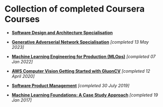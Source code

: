 # Collection of completed Coursera Courses

- [**Software Design and Architecture Specialisation**](https://github.com/junkal/coursera-courses/tree/main/Software-Design-and-Architecture)

- [**Generative Adverserial Network Specialisation**](https://github.com/junkal/coursera-courses/tree/main/Build-Basic-Generative-Adversarial-Networks-(GANs)) *[completed 13 May 2023]* 

- [**Machine Learning Engineering for Production (MLOps)**](https://github.com/junkal/coursera-courses/tree/main/Machine-Learning-Engineering-for-Prod-mlops) *[completed 07 Jan 2022]*

- [**AWS Computer Vision Getting Started with GluonCV**](https://github.com/junkal/coursera-courses/tree/main/AWS_Computer_Vision-Getting_Started_with_GluonCV) *[completed 12 April 2020]*

- [**Software Product Management**](https://github.com/junkal/coursera-courses/tree/main/Software-Product-Management) *[completed 30 July 2019]*

- [**Machine Learning Foundations: A Case Study Approach**]() *[completed 19 Jan 2017]*


